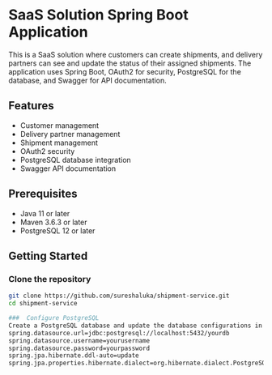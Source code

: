 # SaaS Solution Spring Boot Application

This is a SaaS solution where customers can create shipments, and delivery partners can see and update the status of their assigned shipments. The application uses Spring Boot, OAuth2 for security, PostgreSQL for the database, and Swagger for API documentation.

## Features

- Customer management
- Delivery partner management
- Shipment management
- OAuth2 security
- PostgreSQL database integration
- Swagger API documentation

## Prerequisites

- Java 11 or later
- Maven 3.6.3 or later
- PostgreSQL 12 or later

## Getting Started

### Clone the repository

```bash
git clone https://github.com/sureshaluka/shipment-service.git
cd shipment-service

###  Configure PostgreSQL
Create a PostgreSQL database and update the database configurations in src/main/resources/application.properties
spring.datasource.url=jdbc:postgresql://localhost:5432/yourdb
spring.datasource.username=yourusername
spring.datasource.password=yourpassword
spring.jpa.hibernate.ddl-auto=update
spring.jpa.properties.hibernate.dialect=org.hibernate.dialect.PostgreSQLDialect



